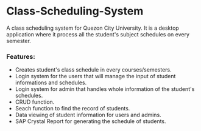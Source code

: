 # Class-Scheduling-System
A class scheduling system for Quezon City University. It is a desktop application where it process all the student's subject schedules on every semester.

### Features:
- Creates student's class schedule in every courses/semesters.
- Login system for the users that will manage the input of student informations and schedules.
- Login system for admin that handles whole information of the student's schedules.
- CRUD function.
- Seach function to find the record of students.
- Data viewing of student information for users and admins.
- SAP Crystal Report for generating the schedule of students.
